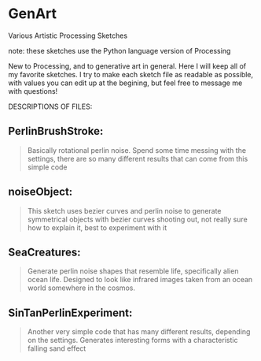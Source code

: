 # GenArt
Various Artistic Processing Sketches

note: these sketches use the Python language version of Processing

New to Processing, and to generative art in general. Here I will keep all of my favorite sketches.
I try to make each sketch file as readable as possible, with values you can edit up at the begining, but feel free to message me
with questions!

DESCRIPTIONS OF FILES:

## PerlinBrushStroke:
  > Basically rotational perlin noise. Spend some time messing with the settings, 
  > there are so many different results that can come from this simple code

## noiseObject:
  > This sketch uses bezier curves and perlin noise to generate symmetrical objects with bezier curves shooting out, 
  > not really sure how to explain it, best to experiment with it

## SeaCreatures:
  > Generate perlin noise shapes that resemble life, specifically alien ocean life. 
  > Designed to look like infrared images taken from an ocean world somewhere in the cosmos.
  
## SinTanPerlinExperiment:
  > Another very simple code that has many different results, depending on the settings. 
  > Generates interesting forms with a characteristic falling sand effect
